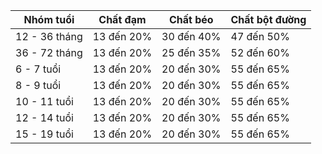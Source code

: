 | Nhóm tuổi     | Chất đạm   | Chất béo   | Chất bột đường |
|---------------|------------|------------|----------------|
| 12 - 36 tháng | 13 đến 20% | 30 đến 40% | 47 đến 50%     |
| 36 - 72 tháng | 13 đến 20% | 25 đến 35% | 52 đến 60%     |
| 6 - 7 tuổi    | 13 đến 20% | 20 đến 30% | 55 đến 65%     |
| 8 - 9 tuổi    | 13 đến 20% | 20 đến 30% | 55 đến 65%     |
| 10 - 11 tuổi  | 13 đến 20% | 20 đến 30% | 55 đến 65%     |
| 12 - 14 tuổi  | 13 đến 20% | 20 đến 30% | 55 đến 65%     |
| 15 - 19 tuổi  | 13 đến 20% | 20 đến 30% | 55 đến 65%     |

